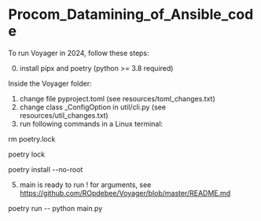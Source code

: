 # Procom_Datamining_of_Ansible_code

To run Voyager in 2024, follow these steps:

0) install pipx and poetry (python >= 3.8 required)

Inside the Voyager folder:
1) change file pyproject.toml (see resources/toml_changes.txt)
2) change class _ConfigOption in util/cli.py (see resources/util_changes.txt)
3) run following commands in a Linux terminal:

rm poetry.lock

poetry lock

poetry install --no-root

5) main is ready to run ! for arguments, see https://github.com/ROpdebee/Voyager/blob/master/README.md

  poetry run -- python main.py
